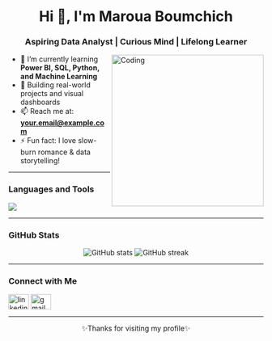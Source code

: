 <!-- README.md -->

<h1 align="center">Hi 👋, I'm Maroua Boumchich</h1>
<h3 align="center">Aspiring Data Analyst | Curious Mind | Lifelong Learner</h3>

<img align="right" alt="Coding" width="300" src="https://media.giphy.com/media/L1R1tvI9svkIWwpVYr/giphy.gif" />

- 🌱 I’m currently learning **Power BI, SQL, Python, and Machine Learning**
- 💼 Building real-world projects and visual dashboards
- 📫 Reach me at: **your.email@example.com**
- ⚡ Fun fact: I love slow-burn romance & data storytelling!

---

### Languages and Tools

<p align="left">
  <img src="https://skillicons.dev/icons?i=python,excel,powerbi,sql,html,css,vscode,github" />
</p>

---

### GitHub Stats

<p align="center">
  <img src="https://github-readme-stats.vercel.app/api?username=MarouaBoumchich&show_icons=true&theme=radical" alt="GitHub stats" />
  <img src="https://github-readme-streak-stats.herokuapp.com/?user=MarouaBoumchich&theme=radical" alt="GitHub streak" />
</p>

---

### Connect with Me

<p align="left">
  <a href="https://www.linkedin.com/in/yourprofile/" target="blank"><img align="center" src="https://cdn.jsdelivr.net/npm/simple-icons@v3/icons/linkedin.svg" alt="linkedin" height="30" width="40" /></a>
  <a href="mailto:your.email@example.com"><img align="center" src="https://cdn.jsdelivr.net/npm/simple-icons@v3/icons/gmail.svg" alt="gmail" height="30" width="40" /></a>
</p>

---

<p align="center">✨Thanks for visiting my profile✨</p>


<!---
Auoram/Auoram is a ✨ special ✨ repository because its `README.md` (this file) appears on your GitHub profile.
You can click the Preview link to take a look at your changes.
--->
